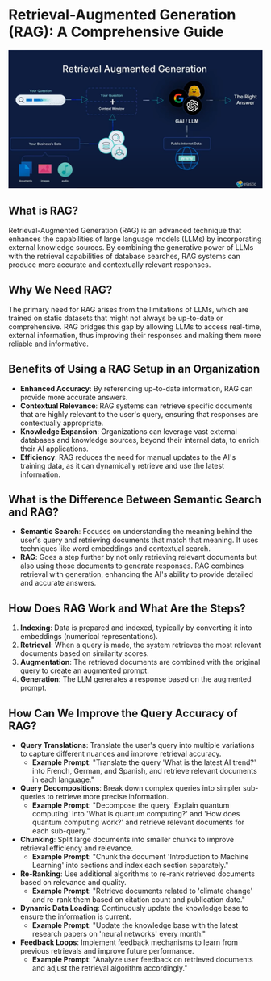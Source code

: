 # Retrieval-Augmented Generation (RAG): A Comprehensive Guide

![Retrieval Augmented Generation](lecture-notes-images/rag-pipeline.png)

## What is RAG?
Retrieval-Augmented Generation (RAG) is an advanced technique that enhances the capabilities of large language models (LLMs) by incorporating external knowledge sources. By combining the generative power of LLMs with the retrieval capabilities of database searches, RAG systems can produce more accurate and contextually relevant responses.

## Why We Need RAG?
The primary need for RAG arises from the limitations of LLMs, which are trained on static datasets that might not always be up-to-date or comprehensive. RAG bridges this gap by allowing LLMs to access real-time, external information, thus improving their responses and making them more reliable and informative.

## Benefits of Using a RAG Setup in an Organization
- **Enhanced Accuracy**: By referencing up-to-date information, RAG can provide more accurate answers.
- **Contextual Relevance**: RAG systems can retrieve specific documents that are highly relevant to the user's query, ensuring that responses are contextually appropriate.
- **Knowledge Expansion**: Organizations can leverage vast external databases and knowledge sources, beyond their internal data, to enrich their AI applications.
- **Efficiency**: RAG reduces the need for manual updates to the AI's training data, as it can dynamically retrieve and use the latest information.

## What is the Difference Between Semantic Search and RAG?
- **Semantic Search**: Focuses on understanding the meaning behind the user's query and retrieving documents that match that meaning. It uses techniques like word embeddings and contextual search.
- **RAG**: Goes a step further by not only retrieving relevant documents but also using those documents to generate responses. RAG combines retrieval with generation, enhancing the AI's ability to provide detailed and accurate answers.

## How Does RAG Work and What Are the Steps?
1. **Indexing**: Data is prepared and indexed, typically by converting it into embeddings (numerical representations).
2. **Retrieval**: When a query is made, the system retrieves the most relevant documents based on similarity scores.
3. **Augmentation**: The retrieved documents are combined with the original query to create an augmented prompt.
4. **Generation**: The LLM generates a response based on the augmented prompt.

## How Can We Improve the Query Accuracy of RAG?
- **Query Translations**: Translate the user's query into multiple variations to capture different nuances and improve retrieval accuracy.
   - **Example Prompt**: "Translate the query 'What is the latest AI trend?' into French, German, and Spanish, and retrieve relevant documents in each language."
- **Query Decompositions**: Break down complex queries into simpler sub-queries to retrieve more precise information.
   - **Example Prompt**: "Decompose the query 'Explain quantum computing' into 'What is quantum computing?' and 'How does quantum computing work?' and retrieve relevant documents for each sub-query."
- **Chunking**: Split large documents into smaller chunks to improve retrieval efficiency and relevance.
   - **Example Prompt**: "Chunk the document 'Introduction to Machine Learning' into sections and index each section separately."
- **Re-Ranking**: Use additional algorithms to re-rank retrieved documents based on relevance and quality.
   - **Example Prompt**: "Retrieve documents related to 'climate change' and re-rank them based on citation count and publication date."
- **Dynamic Data Loading**: Continuously update the knowledge base to ensure the information is current.
   - **Example Prompt**: "Update the knowledge base with the latest research papers on 'neural networks' every month."
- **Feedback Loops**: Implement feedback mechanisms to learn from previous retrievals and improve future performance.
   - **Example Prompt**: "Analyze user feedback on retrieved documents and adjust the retrieval algorithm accordingly."
